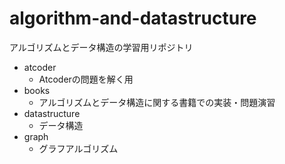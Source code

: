 # algorithm-and-datastructure

アルゴリズムとデータ構造の学習用リポジトリ

* atcoder
  * Atcoderの問題を解く用
* books
  * アルゴリズムとデータ構造に関する書籍での実装・問題演習
* datastructure
  * データ構造
* graph 
  * グラフアルゴリズム